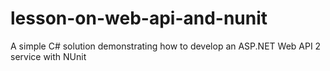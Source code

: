 # lesson-on-web-api-and-nunit
A simple C# solution demonstrating how to develop an ASP.NET Web API 2 service with NUnit

